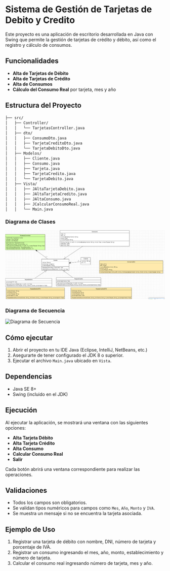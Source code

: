 # Sistema de Gestión de Tarjetas de Debito y Credito

Este proyecto es una aplicación de escritorio desarrollada en Java con Swing que permite la gestión de tarjetas de crédito y débito, así como el registro y cálculo de consumos.

## Funcionalidades

- **Alta de Tarjetas de Débito**
- **Alta de Tarjetas de Crédito**
- **Alta de Consumos**
- **Cálculo del Consumo Real** por tarjeta, mes y año

## Estructura del Proyecto

```plaintext
├── src/
│   ├── Controller/
│   │   └── TarjetasController.java
│   ├── dto/
│   │   ├── ConsumoDto.java
│   │   ├── TarjetaCreditoDto.java
│   │   └── TarjetaDebitoDto.java
│   ├── Modelos/
│   │   ├── Cliente.java
│   │   ├── Consumo.java
│   │   ├── Tarjeta.java
│   │   ├── TarjetaCredito.java
│   │   └── TarjetaDebito.java
│   ├── Vista/
│   │   ├── JAltaTarjetaDebito.java
│   │   ├── JAltaTarjetaCredito.java
│   │   ├── JAltaConsumo.java
│   │   ├── JCalcularConsumoReal.java
│   │   └── Main.java
```

### Diagrama de Clases
![Diagrama de Clases](TP3-diagramaClase.png)

### Diagrama de Secuencia
![Diagrama de Secuencia](diagramaSecuencia.png)

## Cómo ejecutar

1. Abrir el proyecto en tu IDE Java (Eclipse, IntelliJ, NetBeans, etc.)
2. Asegurarte de tener configurado el JDK 8 o superior.
3. Ejecutar el archivo `Main.java` ubicado en `Vista`.

## Dependencias

- Java SE 8+
- Swing (incluido en el JDK)

## Ejecución

Al ejecutar la aplicación, se mostrará una ventana con las siguientes opciones:

- **Alta Tarjeta Débito**
- **Alta Tarjeta Crédito**
- **Alta Consumo**
- **Calcular Consumo Real**
- **Salir**

Cada botón abrirá una ventana correspondiente para realizar las operaciones.

## Validaciones

- Todos los campos son obligatorios.
- Se validan tipos numéricos para campos como `Mes`, `Año`, `Monto` y `IVA`.
- Se muestra un mensaje si no se encuentra la tarjeta asociada.

## Ejemplo de Uso

1. Registrar una tarjeta de débito con nombre, DNI, número de tarjeta y porcentaje de IVA.
2. Registrar un consumo ingresando el mes, año, monto, establecimiento y número de tarjeta.
3. Calcular el consumo real ingresando número de tarjeta, mes y año.
